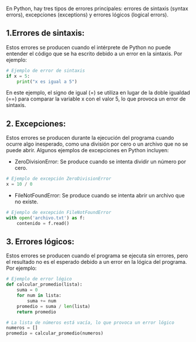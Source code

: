 En Python, hay tres tipos de errores principales: errores de sintaxis (syntax errors), excepciones (exceptions) y errores lógicos (logical errors).

## 1.Errores de sintaxis: 
Estos errores se producen cuando el intérprete de Python no puede entender el código que se ha escrito debido a un error en la sintaxis. Por ejemplo:

```python
# Ejemplo de error de sintaxis
if x = 5:
    print("x es igual a 5")

```
En este ejemplo, el signo de igual (=) se utiliza en lugar de la doble igualdad (==) para comparar la variable x con el valor 5, lo que provoca un error de sintaxis.

## 2. Excepciones: 
Estos errores se producen durante la ejecución del programa cuando ocurre algo inesperado, como una división por cero o un archivo que no se puede abrir. Algunos ejemplos de excepciones en Python incluyen:

* ZeroDivisionError: Se produce cuando se intenta dividir un número por cero. 
```python
# Ejemplo de excepción ZeroDivisionError
x = 10 / 0

```
* FileNotFoundError: Se produce cuando se intenta abrir un archivo que no existe.

```python
# Ejemplo de excepción FileNotFoundError
with open('archivo.txt') as f:
    contenido = f.read()

```
## 3. Errores lógicos: 
Estos errores se producen cuando el programa se ejecuta sin errores, pero el resultado no es el esperado debido a un error en la lógica del programa. Por ejemplo:

```python
# Ejemplo de error lógico
def calcular_promedio(lista):
    suma = 0
    for num in lista:
        suma += num
    promedio = suma / len(lista)
    return promedio

# La lista de números está vacía, lo que provoca un error lógico
numeros = []
promedio = calcular_promedio(numeros)


```